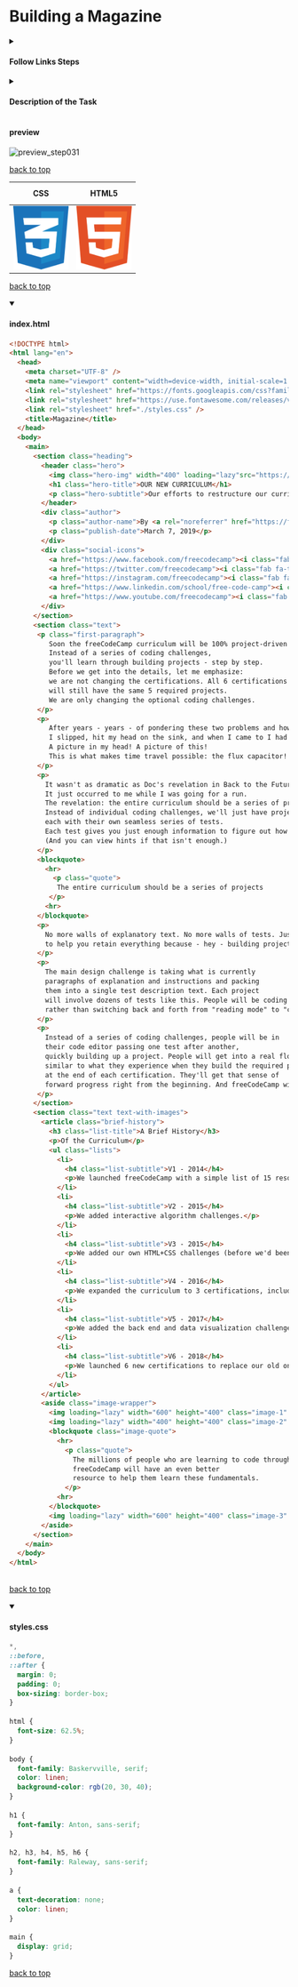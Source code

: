 
<a id=top></a>

# Building a Magazine

<details>
      <summary>
        <h4>Follow Links Steps</h4>
      </summary>
       
<table>
  <thead>
    <tr><th><a href="https://github.com/AndriiKot/Desing__CSS_Grid_by_Building_a_Magazine__freeCodeCamp//tree/main/steps/__000__title_" target="_self">Step 0</a></th><th><a href="https://github.com/AndriiKot/Desing__CSS_Grid_by_Building_a_Magazine__freeCodeCamp//tree/main/steps/__001__step__" target="_self">Step 1</a></th><th><a href="https://github.com/AndriiKot/Desing__CSS_Grid_by_Building_a_Magazine__freeCodeCamp//tree/main/steps/__002__step__" target="_self">Step 2</a></th><th><a href="https://github.com/AndriiKot/Desing__CSS_Grid_by_Building_a_Magazine__freeCodeCamp//tree/main/steps/__003__step__" target="_self">Step 3</a></th><th><a href="https://github.com/AndriiKot/Desing__CSS_Grid_by_Building_a_Magazine__freeCodeCamp//tree/main/steps/__004__step__" target="_self">Step 4</a></th><tr><th><a href="https://github.com/AndriiKot/Desing__CSS_Grid_by_Building_a_Magazine__freeCodeCamp//tree/main/steps/__005__step__" target="_self">Step 5</a></th><th><a href="https://github.com/AndriiKot/Desing__CSS_Grid_by_Building_a_Magazine__freeCodeCamp//tree/main/steps/__006__step__" target="_self">Step 6</a></th><th><a href="https://github.com/AndriiKot/Desing__CSS_Grid_by_Building_a_Magazine__freeCodeCamp//tree/main/steps/__007__step__" target="_self">Step 7</a></th><th><a href="https://github.com/AndriiKot/Desing__CSS_Grid_by_Building_a_Magazine__freeCodeCamp//tree/main/steps/__008__step__" target="_self">Step 8</a></th><th><a href="https://github.com/AndriiKot/Desing__CSS_Grid_by_Building_a_Magazine__freeCodeCamp//tree/main/steps/__009__step__" target="_self">Step 9</a></th><tr><th><a href="https://github.com/AndriiKot/Desing__CSS_Grid_by_Building_a_Magazine__freeCodeCamp//tree/main/steps/__010__step__" target="_self">Step 10</a></th><th><a href="https://github.com/AndriiKot/Desing__CSS_Grid_by_Building_a_Magazine__freeCodeCamp//tree/main/steps/__011__step__" target="_self">Step 11</a></th><th><a href="https://github.com/AndriiKot/Desing__CSS_Grid_by_Building_a_Magazine__freeCodeCamp//tree/main/steps/__012__step__" target="_self">Step 12</a></th><th><a href="https://github.com/AndriiKot/Desing__CSS_Grid_by_Building_a_Magazine__freeCodeCamp//tree/main/steps/__013__step__" target="_self">Step 13</a></th><th><a href="https://github.com/AndriiKot/Desing__CSS_Grid_by_Building_a_Magazine__freeCodeCamp//tree/main/steps/__014__step__" target="_self">Step 14</a></th><tr><th><a href="https://github.com/AndriiKot/Desing__CSS_Grid_by_Building_a_Magazine__freeCodeCamp//tree/main/steps/__015__step__" target="_self">Step 15</a></th><th><a href="https://github.com/AndriiKot/Desing__CSS_Grid_by_Building_a_Magazine__freeCodeCamp//tree/main/steps/__016__step__" target="_self">Step 16</a></th><th><a href="https://github.com/AndriiKot/Desing__CSS_Grid_by_Building_a_Magazine__freeCodeCamp//tree/main/steps/__017__step__" target="_self">Step 17</a></th><th><a href="https://github.com/AndriiKot/Desing__CSS_Grid_by_Building_a_Magazine__freeCodeCamp//tree/main/steps/__018__step__" target="_self">Step 18</a></th><th><a href="https://github.com/AndriiKot/Desing__CSS_Grid_by_Building_a_Magazine__freeCodeCamp//tree/main/steps/__019__step__" target="_self">Step 19</a></th><tr><th><a href="https://github.com/AndriiKot/Desing__CSS_Grid_by_Building_a_Magazine__freeCodeCamp//tree/main/steps/__020__step__" target="_self">Step 20</a></th><th><a href="https://github.com/AndriiKot/Desing__CSS_Grid_by_Building_a_Magazine__freeCodeCamp//tree/main/steps/__021__step__" target="_self">Step 21</a></th><th><a href="https://github.com/AndriiKot/Desing__CSS_Grid_by_Building_a_Magazine__freeCodeCamp//tree/main/steps/__022__step__" target="_self">Step 22</a></th><th><a href="https://github.com/AndriiKot/Desing__CSS_Grid_by_Building_a_Magazine__freeCodeCamp//tree/main/steps/__023__step__" target="_self">Step 23</a></th><th><a href="https://github.com/AndriiKot/Desing__CSS_Grid_by_Building_a_Magazine__freeCodeCamp//tree/main/steps/__024__step__" target="_self">Step 24</a></th><tr><th><a href="https://github.com/AndriiKot/Desing__CSS_Grid_by_Building_a_Magazine__freeCodeCamp//tree/main/steps/__025__step__" target="_self">Step 25</a></th><th><a href="https://github.com/AndriiKot/Desing__CSS_Grid_by_Building_a_Magazine__freeCodeCamp//tree/main/steps/__026__step__" target="_self">Step 26</a></th><th><a href="https://github.com/AndriiKot/Desing__CSS_Grid_by_Building_a_Magazine__freeCodeCamp//tree/main/steps/__027__step__" target="_self">Step 27</a></th><th><a href="https://github.com/AndriiKot/Desing__CSS_Grid_by_Building_a_Magazine__freeCodeCamp//tree/main/steps/__028__step__" target="_self">Step 28</a></th><th><a href="https://github.com/AndriiKot/Desing__CSS_Grid_by_Building_a_Magazine__freeCodeCamp//tree/main/steps/__029__step__" target="_self">Step 29</a></th><tr><th><a href="https://github.com/AndriiKot/Desing__CSS_Grid_by_Building_a_Magazine__freeCodeCamp//tree/main/steps/__030__step__" target="_self">Step 30</a></th><th><a href="https://github.com/AndriiKot/Desing__CSS_Grid_by_Building_a_Magazine__freeCodeCamp//tree/main/steps/__031__step__" target="_self">Step 31</a></th><th><a href="https://github.com/AndriiKot/Desing__CSS_Grid_by_Building_a_Magazine__freeCodeCamp//tree/main/steps/__032__step__" target="_self">Step 32</a></th></tr>
  </thead>
  <tbody>
  </tbody>
</table>
</details>


<details>
      <summary>
        <h4>Description of the Task</h4>
      </summary>
       <h3>Step  32</h3>

<section>
<p>Now you are ready to start putting together the grid layout. CSS Grid offers a two-dimensional grid-based layout, allowing you to center items horizontally and vertically while still retaining control to do things like overlap elements.</p>
<p>Begin by creating a <code>main</code> selector and giving it a <code>display</code> property set to <code>grid</code>.</p>
</section>
</details>

<h4>preview</h4>
    <img src="https://github.com/AndriiKot/Desing__CSS_Grid_by_Building_a_Magazine__freeCodeCamp/blob/main/images/previews/preview_step031.png" alt="preview_step031">
  

[back to top](#top)


<table>
  <thead>
      <tr><th height=33 width=100>CSS</th><th height=33 width=100>HTML5</th></tr>
  </thead>
  <tbody>
      <tr><td height=100 width=100><a href=https://www.w3.org/Style/CSS/ target="_self"><img src=https://github.com/AndriiKot/iconsSVG_and_linksDocs/blob/main/svg/css.svg alt=CSS></a></td><td height=100 width=100><a href=https://html.spec.whatwg.org/multipage/ target="_self"><img src=https://github.com/AndriiKot/iconsSVG_and_linksDocs/blob/main/svg/html.svg alt=HTML5></a></td></tr>
  </tbody>
</table>

[back to top](#top)



<details open>
  <summary>
    <h4>index.html</h4>
  </summary>



```html
<!DOCTYPE html>
<html lang="en">
  <head>
    <meta charset="UTF-8" />
    <meta name="viewport" content="width=device-width, initial-scale=1.0" />
    <link rel="stylesheet" href="https://fonts.googleapis.com/css?family=Anton%7CBaskervville%7CRaleway&display=swap" />
    <link rel="stylesheet" href="https://use.fontawesome.com/releases/v5.8.2/css/all.css" />
    <link rel="stylesheet" href="./styles.css" />
    <title>Magazine</title>
  </head>
  <body>
    <main>
      <section class="heading">
        <header class="hero">
          <img class="hero-img" width="400" loading="lazy"src="https://cdn.freecodecamp.org/platform/universal/fcc_meta_1920X1080-indigo.png" alt="freecodecamp logo">
          <h1 class="hero-title">OUR NEW CURRICULUM</h1>
          <p class="hero-subtitle">Our efforts to restructure our curriculum with a more project-based focus</p>
        </header>
        <div class="author">
          <p class="author-name">By <a rel="noreferrer" href="https://freecodecamp.org" target="_blank">freeCodeCamp</a></p>
          <p class="publish-date">March 7, 2019</p>
        </div>
        <div class="social-icons">
          <a href="https://www.facebook.com/freecodecamp"><i class="fab fa-facebook-f"></i></a>
          <a href="https://twitter.com/freecodecamp"><i class="fab fa-twitter"></i></a>
          <a href="https://instagram.com/freecodecamp"><i class="fab fa-instagram"></i></a>
          <a href="https://www.linkedin.com/school/free-code-camp"><i class="fab fa-linkedin-in"></i></a>
          <a href="https://www.youtube.com/freecodecamp"><i class="fab fa-youtube"></i></a>
        </div>
      </section>
      <section class="text">
       <p class="first-paragraph">
          Soon the freeCodeCamp curriculum will be 100% project-driven learning. 
          Instead of a series of coding challenges, 
          you'll learn through building projects - step by step. 
          Before we get into the details, let me emphasize: 
          we are not changing the certifications. All 6 certifications 
          will still have the same 5 required projects. 
          We are only changing the optional coding challenges.
       </p>
       <p>
          After years - years - of pondering these two problems and how to solve them, 
          I slipped, hit my head on the sink, and when I came to I had a revelation! A vision! 
          A picture in my head! A picture of this! 
          This is what makes time travel possible: the flux capacitor!
       </p>
       <p>
         It wasn't as dramatic as Doc's revelation in Back to the Future. 
         It just occurred to me while I was going for a run. 
         The revelation: the entire curriculum should be a series of projects. 
         Instead of individual coding challenges, we'll just have projects, 
         each with their own seamless series of tests. 
         Each test gives you just enough information to figure out how to get it to pass. 
         (And you can view hints if that isn't enough.)
       </p>
       <blockquote>
         <hr>
           <p class="quote">
            The entire curriculum should be a series of projects
          </p>
         <hr>
       </blockquote>
       <p>
         No more walls of explanatory text. No more walls of tests. Just one test at a time, as you build up a working project. Over the course of passing thousands of tests, you build up projects and your own understanding of coding fundamentals. There is no transition between lessons and projects, because the lessons themselves are baked into projects. And there's plenty of repetition 
         to help you retain everything because - hey - building projects in real life has plenty of repetition.
       </p>
       <p>
         The main design challenge is taking what is currently 
         paragraphs of explanation and instructions and packing 
         them into a single test description text. Each project 
         will involve dozens of tests like this. People will be coding the entire time, 
         rather than switching back and forth from "reading mode" to "coding mode".
       </p>
       <p>
         Instead of a series of coding challenges, people will be in 
         their code editor passing one test after another, 
         quickly building up a project. People will get into a real flow state, 
         similar to what they experience when they build the required projects 
         at the end of each certification. They'll get that sense of 
         forward progress right from the beginning. And freeCodeCamp will be a much smoother experience.
       </p>
      </section>
      <section class="text text-with-images">
        <article class="brief-history">
          <h3 class="list-title">A Brief History</h3>
          <p>Of the Curriculum</p>
          <ul class="lists">
            <li>
              <h4 class="list-subtitle">V1 - 2014</h4>
              <p>We launched freeCodeCamp with a simple list of 15 resources, including Harvard's CS50 and Stanford's Database Class.</p>
            </li>
            <li>
              <h4 class="list-subtitle">V2 - 2015</h4>
              <p>We added interactive algorithm challenges.</p>
            </li>
            <li>
              <h4 class="list-subtitle">V3 - 2015</h4>
              <p>We added our own HTML+CSS challenges (before we'd been relying on General Assembly's Dash course for these).</p>
            </li>
            <li>
              <h4 class="list-subtitle">V4 - 2016</h4>
              <p>We expanded the curriculum to 3 certifications, including Front End, Back End, and Data Visualization. They each had 10 required projects, but only the Front End section had its own challenges. For the other certs, we were still using external resources like Node School.</p>
            </li>
            <li>
              <h4 class="list-subtitle">V5 - 2017</h4>
              <p>We added the back end and data visualization challenges.</p>
            </li>
            <li>
              <h4 class="list-subtitle">V6 - 2018</h4>
              <p>We launched 6 new certifications to replace our old ones. This was the biggest curriculum improvement to date.</p>
            </li>
          </ul>
        </article>
        <aside class="image-wrapper">
          <img loading="lazy" width="600" height="400" class="image-1" src="https://cdn.freecodecamp.org/testable-projects-fcc/images/random-quote-machine.png" alt="image of the quote machine project">
          <img loading="lazy" width="400" height="400" class="image-2" src="https://cdn.freecodecamp.org/testable-projects-fcc/images/calc.png" alt="image of a calculator project">
          <blockquote class="image-quote">
            <hr>
              <p class="quote">
                The millions of people who are learning to code through 
                freeCodeCamp will have an even better 
                resource to help them learn these fundamentals.
              </p>
            <hr>
          </blockquote>
          <img loading="lazy" width="600" height="400" class="image-3" src="https://cdn.freecodecamp.org/testable-projects-fcc/images/survey-form-background.jpeg" alt="four people working on code">
        </aside>
      </section>
    </main>
  </body>
</html>



```



[back to top](#top)


</details>

<details open>
  <summary>
    <h4>styles.css</h4>
  </summary>



```css
*,
::before,
::after {
  margin: 0;
  padding: 0;
  box-sizing: border-box;
}

html {
  font-size: 62.5%;
}

body {
  font-family: Baskervville, serif;
  color: linen;
  background-color: rgb(20, 30, 40);
}

h1 {
  font-family: Anton, sans-serif; 
}

h2, h3, h4, h5, h6 {
  font-family: Raleway, sans-serif;
}

a {
  text-decoration: none;
  color: linen;
}

main {
  display: grid;
}
```



[back to top](#top)


</details>